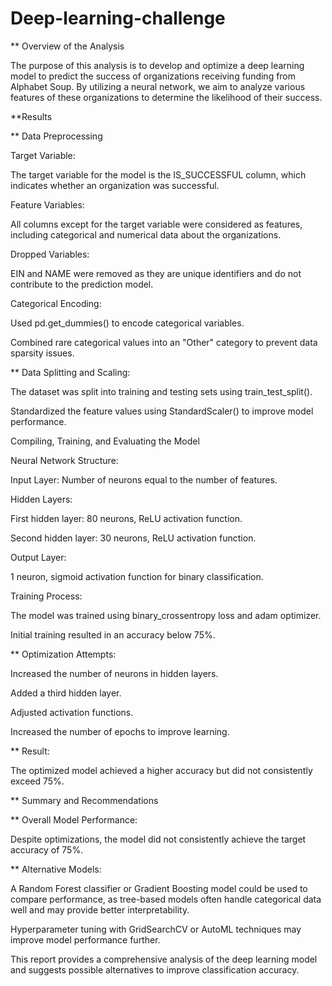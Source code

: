 # Deep-learning-challenge

** Overview of the Analysis

The purpose of this analysis is to develop and optimize a deep learning model to predict the success of organizations receiving funding from Alphabet Soup. By utilizing a neural network, we aim to analyze various features of these organizations to determine the likelihood of their success.

**Results

** Data Preprocessing

Target Variable:

The target variable for the model is the IS_SUCCESSFUL column, which indicates whether an organization was successful.

Feature Variables:

All columns except for the target variable were considered as features, including categorical and numerical data about the organizations.

Dropped Variables:

EIN and NAME were removed as they are unique identifiers and do not contribute to the prediction model.

Categorical Encoding:

Used pd.get_dummies() to encode categorical variables.

Combined rare categorical values into an "Other" category to prevent data sparsity issues.

** Data Splitting and Scaling:

The dataset was split into training and testing sets using train_test_split().

Standardized the feature values using StandardScaler() to improve model performance.

Compiling, Training, and Evaluating the Model

Neural Network Structure:

Input Layer: Number of neurons equal to the number of features.

Hidden Layers:

First hidden layer: 80 neurons, ReLU activation function.

Second hidden layer: 30 neurons, ReLU activation function.

Output Layer:

1 neuron, sigmoid activation function for binary classification.

Training Process:

The model was trained using binary_crossentropy loss and adam optimizer.

Initial training resulted in an accuracy below 75%.

** Optimization Attempts:

Increased the number of neurons in hidden layers.

Added a third hidden layer.

Adjusted activation functions.

Increased the number of epochs to improve learning.

** Result: 

The optimized model achieved a higher accuracy but did not consistently exceed 75%.

** Summary and Recommendations

** Overall Model Performance:

Despite optimizations, the model did not consistently achieve the target accuracy of 75%.

** Alternative Models:

A Random Forest classifier or Gradient Boosting model could be used to compare performance, as tree-based models often handle categorical data well and may provide better interpretability.

Hyperparameter tuning with GridSearchCV or AutoML techniques may improve model performance further.

This report provides a comprehensive analysis of the deep learning model and suggests possible alternatives to improve classification accuracy.
